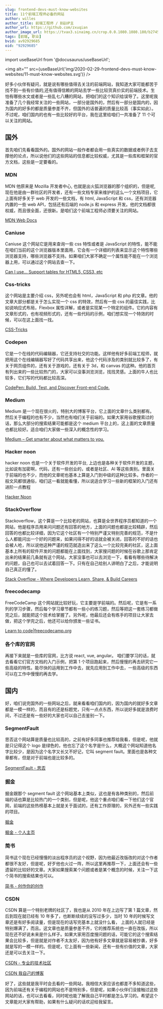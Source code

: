 ```yaml
---
slug: frontend-devs-must-know-websites
title: 11个前端工程师必备的网站
author: willes
author_title: 前端工程师 / B站UP主
author_url: https://github.com/zxuqian
author_image_url: https://tvax3.sinaimg.cn/crop.0.0.1080.1080.180/b2745d44ly8g8s4muqeggj20u00u0n0k.jpg?KID=imgbed,tva&Expires=1582389585&ssig=EvXmyu%2FXsX
tags: [前端, 职业]
bvid: av92929685
oid: "92929685"
---
```


import useBaseUrl from '@docusaurus/useBaseUrl';

<img alt="" src={useBaseUrl('img/2020-02-29-frontend-devs-must-know-websites/11-must-know-websites.svg')} />

好多小伙伴有疑问，就是说有哪些值得去关注的前端网站，我知道大家可能都苦于找不到一些有价值的,还有值得信赖的网站去学一些比较货真价实的前端技术。生怕有哪些水文或者是一些乱七八糟的网站，把咱们的这个知识给误导了。这里呢我准备了几个我经常关注的一些网站，一部分是国外的，然后有一部分是国内的，因为国内的好多的都是质量参差不齐，但国外的话普遍的质量比较高（事实如此）。不过呢，咱们国内的也有一些比较好的平台，我在这里给咱们一共准备了 11 个可以关注的网站。

<!--truncate-->

## 国外

首先咱们先看看国外的。国外的网站一般作者都会用一些真实的数据或者例子去支撑他的论点，所以说他们的这些网站的信息都比较权威，尤其是一些库和框架的官方文档，这些是一定要看的。

### MDN

MDN 他原来是 Mozilla 开发者中心, 也就是出火狐浏览器的那个组织的，但是呢,现在他是由一群社区的开发者，还有一些文档专家来维护的这么一个文档项目，它上面有好多关于 web 开发的一些文档，有 html, JavaScript 和 css，还有浏览器内置的一些 web API，包括还有后端的 node.js 和 express 开发。他的文档都很权威，而且很全面，还很新。是咱们这个前端工程师必须要关注的网站。

[MDN Web Docs](https://developer.mozilla.org/en-US/docs/Web)

### Caniuse

Caniuse 这个网站它是用来查询一些 css 特性或者是 JavaScript 的特性，能不能在咱们当前的这个浏览器版本里面用，它会有一个详细的列表来显示这个特性哪些浏览器支持，哪些浏览器不支持。如果咱们大家不确定一个属性能不能在一个浏览器上用，可以通过这个网站去查一下。

[Can I use... Support tables for HTML5, CSS3, etc](https://caniuse.com/)

### Css-tricks

这个网站是主要介绍 css，另外呢也会有 html，JavaScript 和 php 的文章。他的文章大部分都是关于怎么实现一个 css 的特效，然后有一些 css 的最佳实践，比如说响应式布局，Flexbox 属性详解，或者是实现某一个特定的组件。它的内容有文章形式的，也有视频形式的，还有一些代码的示例，咱们想实现一个特效的时候，可以在这上面找一找。

[CSS-Tricks](https://css-tricks.com/)

### Codepen

它是一个在线的代码编辑器，它还支持社交的功能。这样他有好多前端工程师，就把用这个在线编辑器写好了代码共享出来，他这个代码涉及的类别就比较多了，有关于网页组件的，还有关于游戏的，还有关于 3d，和 canvas 的这种。他的首页有列出来的一些比较热门的，大家可以没事浏览浏览，找找灵感。上面的牛人也比较多，它们写的代码都比较高深。

[CodePen: Build, Test, and Discover Front-end Code.](https://codepen.io/)

### Medium

Medium 是一个现在很火的，特别大的博客平台，它上面的文章什么类别都有。然后关于编程的也有不少，当然也有咱们关于前端的。如果大家用谷歌搜索过的话，那么大部分的搜索结果可能都是这个 medium 平台上的，这上面的文章质量也都比较好。适合咱们大家做一些深入的概念性的学习。

[Medium – Get smarter about what matters to you.](https://medium.com/)

### Hacker noon

hacker noon 也是一个关于软件开发的平台, 上边也是各种关于软件开发的主题，比如说有加密啊，代码，还有一些创业的，或者是社区、AI 等这些类别。里面关于前端的也不少，而他的文章呢也基本上算是入门到中级的这种比较多。作者的一般文风都很通俗，咱们这一看就能看懂，所以说适合学习一些新的框架的入门还有进阶一点教程

[Hacker Noon](https://hackernoon.com/)

### StackOverflow

Stackoverflow，这个算是一个比较老的网站，也算是全世界程序员都知道的一个网站，他是程序员用来问问题还有回答的地方，上面的问题也都是比较精辟，然后回答的也都比较详细，因为它这个社区有一个特别严谨又特别完善的规范，不是什么人都能问出一个好的问题来，如果问得不好的话就会被关闭，回答的不好的话也会被人呛，所以说他这种严谨的规范就造出来了这么一个比较完美的社区，这上面基本上所有的软件开发的问题都能在上面找到，大家搜问题的时候在谷歌上那肯定出来的结果前几条就有这个网站，大家没事也可以去浏览一下，看看有哪些待解决的问题，自己也可以去试着回答一下。只有在自己给别人讲明白了之后，才能说明自己真正的懂了。

[Stack Overflow - Where Developers Learn, Share, & Build Careers](https://stackoverflow.com/)

### freecodecamp

FreeCodeCamp 这个网站就比较好玩，它主要是学前端的。然后呢，它是有一系列的学习步骤，然后每个学习章节都有一些小的练习题，然后等把这一套练习都做完之后，就能把这个技术给掌握了。另外呢，他最后还会有练手的项目让大家去做，把这个学完之后，他还可以给你颁发一些证书。

[Learn to code|freecodecamp.org](https://www.freecodecamp.org/)

### 各个库的官网

再接下来就是一些库的官网，比方说 react, vue, angular。 咱们要学习的话，就去看看它们官方文档的入门示例，把第 1 个项目跑起来，然后慢慢的再去研究它一些高级的特性。能尽快的运用到工作中去，就先应用到工作中去，一些高级的东西可以在工作中慢慢的再去学。

## 国内

好，咱们说完国外的一些网站之后，就来看看咱们国内的，因为国内的就好多文章都是一模一样的，而且有的还是标题党，只有一点点东西，所以说好多就是浪费时间，不过还是有一些好的大家也可以自己去鉴别一下。

### SegmentFault

思否这个网站算是质量也比较高的，之前有好多同事也推荐给我看，但是呢，他就是只记得这个 logo 是绿色的，他也忘了这个名字是什么，大概这个网站知道他名字比较少，是因为这个名字又长又不好记，它叫 segment fault。里面也是各种文章都有，但是对于前端也是比较多的。

[SegmentFault - 思否](https://segmentfault.com/)

### 掘金

掘金跟那个 segment fault 这个网站基本上类似，这也是有各种类别的，然后前端的话也算是比较热门的一个类别，但是呢，他这个重点咱们看一下他们这个官网，前端的这些热榜基本上就是关于面试的，还有工作原理的，另外还有一些实践的项目。

[掘金](https://juejin.im/timeline)

[掘金 - 个人主页](https://juejin.im/user/5ae7e5ecf265da0b851ca45b)

### 简书

简书这个现在已经慢慢的淡出程序员的这个视野，因为他最近改版改的对这个作者都很不友好，但是呢，好歹他也火过一阵，所以这里再推荐一下，上面还会有一些遗留的比较好的文章。大家如果搜索某个问题或者是某个概念的时候，关注一下这个简书的搜索结果也可以。

[简书 - 创作你的创作](https://www.jianshu.com/)

### CSDN

CSDN 算是一个特别老牌的社区了，我也是从 2010 年在上边写了第 1 篇文章，然后到现在就已经有 10 年多了，也断断续续的没写过多少，当时 10 年的时候写文章还是有好多阅读量，但是现在的话写完基本上就没什么看， 上面的人就已经是特别爆满了，而且。这文章也是质量参差不齐，它的推荐系统也一直在改版，所以现在还不好说未来是什么样子。如果大家用百度搜问题的话，可能它的这个搜索结果会比较多，但是就是对作者不太友好，因为他有好多文章就是容易被抄袭，好多就是写的一模一样的。但是呢，它上面有一些新闻，还有一些有价值的文章，大家还是可以去关注一下。

[CSDN - 专业的技术社区](https://www.csdn.net/)

[CSDN 我自己的博客](https://blog.csdn.net/fengqiuzhihua)

好了，这些就是我平时会去看的一些网站，我相信大家应该也都差不多知道这些，因为前端还有关于编程的网站也不是特别多，但是呢，如果小伙伴们没接触过这些网站的话，也可以去看看，同时呢也能了解我自己平时都是怎么学习的。希望这个文章能对大家有帮助，如果有什么疑问的话欢迎给我留言。

